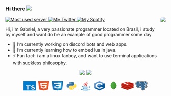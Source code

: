 ### Hi there <img width="22px" src="https://media.giphy.com/media/hvRJCLFzcasrR4ia7z/giphy.gif">

<img align="right"  height="150" style="border-radius:50px;" src="https://avatars.githubusercontent.com/u/51531895?v=4">
<div> 
  <a  href="https://discord.gg/ilha" target="_blank">
    <img alt="Most used server" width="26px" src="https://raw.githubusercontent.com/peterthehan/peterthehan/master/assets/discord.svg" target="_blank">
  </a>
  <a href="https://twitter.com/deablofk">
    <img alt="My Twitter" width="26px" src="https://raw.githubusercontent.com/peterthehan/peterthehan/master/assets/twitter.svg" />
  </a>
  <a href="https://open.spotify.com/user/22i7yh56zdrvqigf4ojzawfja">
    <img alt="My Spotify" alt="Abhishek's Spotify" width="26px" src="https://raw.githubusercontent.com/peterthehan/peterthehan/master/assets/spotify.svg" />
  </a>
</div>

Hi, i'm Gabriel, a very passionate programmer located on Brasil, i study by myself and want do be an example of good programmer some day.

- 🔭 I’m currently working on discord bots and web apps.
- 🌱 I’m currently learning how to embed lua in java.
- ⚡ Fun fact: i am a linux fanboy, and want to use terminal applications with suckless philosophy.

<div align="center">
  <img height="180em" src="https://github-readme-stats.vercel.app/api?username=deablofk&theme=aura&show_icons=true"/>
  <img height="180em" src="https://github-readme-stats.vercel.app/api/top-langs/?username=deablofk&layout=compact&langs_count=8&theme=aura"/>
</div>
<div align="center" style="display: inline_block"><br>
  <img align="center" height="30" width="40" src="https://raw.githubusercontent.com/devicons/devicon/master/icons/typescript/typescript-plain.svg">
  <img align="center" height="30" width="40" src="https://raw.githubusercontent.com/devicons/devicon/master/icons/html5/html5-original.svg">
  <img align="center" height="30" width="40" src="https://raw.githubusercontent.com/devicons/devicon/master/icons/css3/css3-original.svg">
  <img align="center" height="30" width="40" src="https://raw.githubusercontent.com/devicons/devicon/master/icons/python/python-original.svg">
  <img align="center" height="30" width="40" src="https://raw.githubusercontent.com/devicons/devicon/master/icons/java/java-original.svg">
  <img align="center" height="30" width="40" src="https://raw.githubusercontent.com/devicons/devicon/master/icons/c/c-original.svg">
  <img align="center" height="30" width="40" src="https://raw.githubusercontent.com/devicons/devicon/master/icons/mongodb/mongodb-original.svg">
  <img align="center" height="30" width="40" src="https://raw.githubusercontent.com/devicons/devicon/master/icons/redis/redis-original.svg">
  <img align="center" height="30" width="40" src="https://raw.githubusercontent.com/devicons/devicon/master/icons/postgresql/postgresql-original.svg">
</div>
